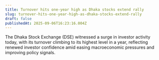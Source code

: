 ```yaml
---
title: Turnover hits one-year high as Dhaka stocks extend rally
slug: turnover-hits-one-year-high-as-dhaka-stocks-extend-rally
draft: false
publishedAt: 2025-09-06T16:23:16.004Z
---
```


The Dhaka Stock Exchange (DSE) witnessed a surge in investor activity today, with its turnover climbing to its highest level in a year, reflecting renewed investor confidence amid easing macroeconomic pressures and improving policy signals.